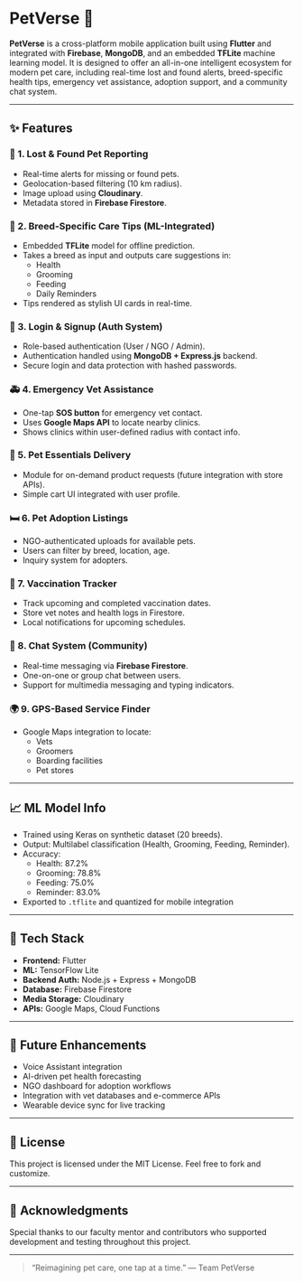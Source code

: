 # PetVerse 🐾

**PetVerse** is a cross-platform mobile application built using **Flutter** and integrated with **Firebase**, **MongoDB**, and an embedded **TFLite** machine learning model. It is designed to offer an all-in-one intelligent ecosystem for modern pet care, including real-time lost and found alerts, breed-specific health tips, emergency vet assistance, adoption support, and a community chat system.

---

## ✨ Features

### 📍 1. Lost & Found Pet Reporting
- Real-time alerts for missing or found pets.
- Geolocation-based filtering (10 km radius).
- Image upload using **Cloudinary**.
- Metadata stored in **Firebase Firestore**.

### 🧐 2. Breed-Specific Care Tips (ML-Integrated)
- Embedded **TFLite** model for offline prediction.
- Takes a breed as input and outputs care suggestions in:
  - Health
  - Grooming
  - Feeding
  - Daily Reminders
- Tips rendered as stylish UI cards in real-time.

### 🚪 3. Login & Signup (Auth System)
- Role-based authentication (User / NGO / Admin).
- Authentication handled using **MongoDB + Express.js** backend.
- Secure login and data protection with hashed passwords.

### 🚑 4. Emergency Vet Assistance
- One-tap **SOS button** for emergency vet contact.
- Uses **Google Maps API** to locate nearby clinics.
- Shows clinics within user-defined radius with contact info.

### 🫰 5. Pet Essentials Delivery
- Module for on-demand product requests (future integration with store APIs).
- Simple cart UI integrated with user profile.

### 🛏️ 6. Pet Adoption Listings
- NGO-authenticated uploads for available pets.
- Users can filter by breed, location, age.
- Inquiry system for adopters.

### 📘 7. Vaccination Tracker
- Track upcoming and completed vaccination dates.
- Store vet notes and health logs in Firestore.
- Local notifications for upcoming schedules.

### 💬 8. Chat System (Community)
- Real-time messaging via **Firebase Firestore**.
- One-on-one or group chat between users.
- Support for multimedia messaging and typing indicators.

### 🌍 9. GPS-Based Service Finder
- Google Maps integration to locate:
  - Vets
  - Groomers
  - Boarding facilities
  - Pet stores

---

## 📈 ML Model Info
- Trained using Keras on synthetic dataset (20 breeds).
- Output: Multilabel classification (Health, Grooming, Feeding, Reminder).
- Accuracy:
  - Health: 87.2%
  - Grooming: 78.8%
  - Feeding: 75.0%
  - Reminder: 83.0%
- Exported to `.tflite` and quantized for mobile integration

---

## 🚀 Tech Stack
- **Frontend:** Flutter
- **ML:** TensorFlow Lite
- **Backend Auth:** Node.js + Express + MongoDB
- **Database:** Firebase Firestore
- **Media Storage:** Cloudinary
- **APIs:** Google Maps, Cloud Functions

---

## 🚜 Future Enhancements
- Voice Assistant integration
- AI-driven pet health forecasting
- NGO dashboard for adoption workflows
- Integration with vet databases and e-commerce APIs
- Wearable device sync for live tracking

---

## 📅 License
This project is licensed under the MIT License. Feel free to fork and customize.

---

## 🙏 Acknowledgments
Special thanks to our faculty mentor and contributors who supported development and testing throughout this project.

---

> “Reimagining pet care, one tap at a time.” — Team PetVerse


